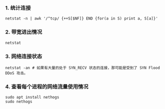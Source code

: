 ### 1. 统计连接
```shell
netstat -n | awk '/^tcp/ {++S[$NF]} END {for(a in S) print a, S[a]}'
```

### 2. 带宽进出情况
```shell
netstat
```

### 3. 网络连接状态
```shell
netstat -an # 如果有大量的处于 SYN_RECV 状态的连接，那可能是受到了 SYN Flood DDoS 攻击。
```

### 4. 查看每个进程的网络流量使用情况
```shell
sudo apt install nethogs
sudo nethogs
```
